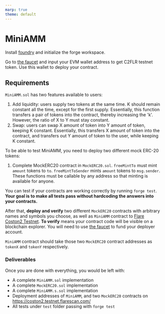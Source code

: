 ```yaml
---
marp: true
theme: default
---
```


# MiniAMM

Install [foundry](https://getfoundry.sh/forge/overview/) and initialize the forge workspace.

Go to [the faucet](https://faucet.flare.network/coston2) and input your EVM wallet address to get C2FLR testnet token. Use this wallet to deploy your contract.

## Requirements

`MiniAMM.sol` has two features available to users:
1. Add liquidity: users supply two tokens at the same time. K should remain constant all the time, except for the first supply. Essentially, this function transfers a pair of tokens into the contract, thereby increasing the 'k'. However, the ratio of X to Y must stay constant.
1. Swap: users can swap X amount of token into Y amount of token, keeping K constant. Essentially, this transfers X amount of token into the contract, and transfers out Y amount of token to the user, while keeping K constant.

To be able to test MiniAMM, you need to deploy two different mock ERC-20 tokens:
1. Complete MockERC20 contract in `MockERC20.sol`. `freeMintTo` must mint `amount` tokens to `to`. `freeMintToSender` mints `amount` tokens to `msg.sender`. These functions must be callable by any address so that minting is available for anyone.

You can test if your contracts are working correctly by running `forge test`. **Your goal is to make all tests pass without hardcoding the answers into your contracts.**

After that, **deploy and verify** two different `MockERC20` contracts with arbitrary names and symbols you choose, as well as `MiniAMM` contract to [Flare Coston2 Testnet](https://coston2.testnet.flarescan.com/). **To verify** means your contract code will be visible on a blockchain explorer. You will need to use [the faucet](https://faucet.flare.network/coston2) to fund your deployer account.

`MiniAMM` contract should take those two `MockERC20` contract addresses as `tokenX` and `tokenY` respectively.

### Deliverables

Once you are done with everything, you would be left with:
- A complete `MiniAMM.sol` implementation
- A complete `MockERC20.sol` implementation
- A complete `MiniAMM.s.sol` implementation
- Deployment addresses of `MiniAMM`, and two `MockERC20` contracts on https://coston2.testnet.flarescan.com/
- All tests under `test` folder passing with `forge test`
